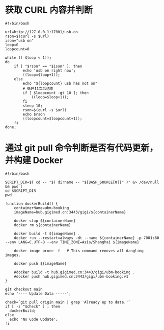 # 获取 CURL 内容并判断

    #!/bin/bash

	url=http://127.0.0.1:17001/usb-on
	rson=$(curl -s $url)
	ison="usb on"
	loop=0
	loopcount=0

	while (( $loop < 1));
	do
		if [ "$rson" == "$ison" ]; then
			echo 'usb on right now';
			((loop=$loop+1));
		else
			echo "${loopcount} usb has not on"
			# 循环11次后结束
			if [ $loopcount -gt 10 ]; then
				((loop=$loop+1));
			fi
			sleep 10;
			rson=$(curl -s $url)
			echo $rson
			((loopcount=$loopcount+1));
		fi
	done;
  
  
# 通过 git pull 命令判断是否有代码更新，并构建 Docker 
  
	#!/bin/bash

	SCRIPT_DIR=$( cd -- "$( dirname -- "${BASH_SOURCE[0]}" )" &> /dev/null && pwd )
	cd $SCRIPT_DIR
	pwd

	function dockerBuild() {
	    containerName=ubm-booking
	    imageName=hub.gigimed.cn:3443/gigi/${containerName}

	    docker stop ${containerName}
	    docker rm ${containerName}

	    docker build -t ${imageName} .
	    docker run --restart=always -dt --name ${containerName} -p 7001:80 --env LANG=C.UTF-8 --env TIME_ZONE=Asia/Shanghai ${imageName}

	    docker image prune -f   # This command removes all dangling images.

	    docker push ${imageName}

	    #docker build -t hub.gigimed.cn:3443/gigi/ubm-booking .
	    #docker push hub.gigimed.cn:3443/gigi/ubm-booking:v1
	}

	git checkout main
	echo '---- Update Data -----';

	check=`git pull origin main | grep 'Already up to date.'`
	if [ -z "$check" ] ; then
	  dockerBuild;
	else
	  echo 'No Code Update';
	fi





